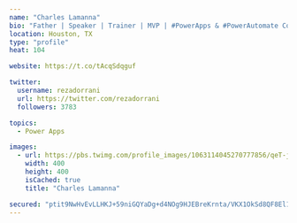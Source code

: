 ```yaml
---
name: "Charles Lamanna"
bio: "Father | Speaker | Trainer | MVP | #PowerApps & #PowerAutomate Community Super User | YouTuber Right-pointing triangle http://youtube.com/c/rezadorrani | Learn - Share - Clockwise rightwards and leftwards open circle arrows"
location: Houston, TX
type: "profile"
heat: 104

website: https://t.co/tAcqSdqguf

twitter:
  username: rezadorrani
  url: https://twitter.com/rezadorrani
  followers: 3783

topics:
  - Power Apps

images:
  - url: https://pbs.twimg.com/profile_images/1063114045270777856/qeT-jpWr_400x400.jpg
    width: 400
    height: 400
    isCached: true
    title: "Charles Lamanna"

secured: "ptit9NwHvEvLLHKJ+59niGQYaDg+d4NOg9HJEBreKrnta/VKX1OkSd8QF8El1oyJPZu54sB8G5xMN4z7jA63KONWffo8uuhBpiuhF724kwaK32IRIJ9laaEf8IF0oaZdyyTBwxgw7m4iyA0j2XnaUOD5fKXSO/mz7vaBD/hoM2axZCKcKlSCiNxBhNJeMftGW5wVW0v+hCQ0gVLAiQsKIgx0niYBFo5xVfFSy6wLQkyAMWneQT6xFS3wJjzxmImOIcAGr+5MinF4FKl8MLGd3GHkA6SwCS6GUORrHeF1KzxteEWQk+0PlmrgMyoDoMvtbKKFFB/wSaTHGnq+H83J51Oqx4Nf8t/rMb8eBstG+YuZg8ttN4vMaR0S0PJSjbnhQgTEQU5LVJj9knvudpk/ChaRh3uFF84XkmIQdbYEeZg=;ifiiNDhO5iSeR2ZJ6BXp5Q=="
---
```


